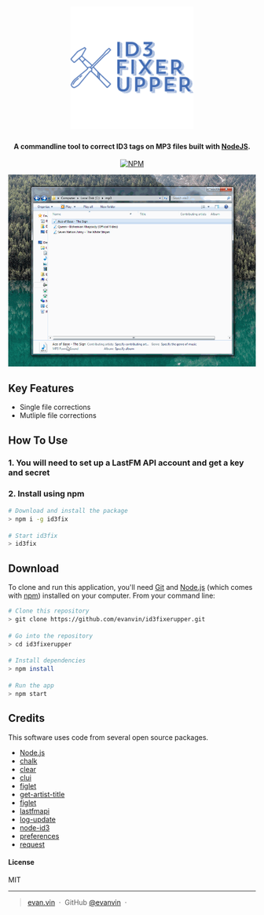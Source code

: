 
<h1 align="center">
  <br>
  <img src="https://raw.githubusercontent.com/evanvin/id3fixerupper/master/img/fixer.png" alt="ID3 Fixer Upper" width="250">
  <br>
</h1>

<h4 align="center">A commandline tool to correct ID3 tags on MP3 files built with <a href="https://nodejs.org/" target="_blank">NodeJS</a>.</h4>


<p align="center">
  <a href="https://www.npmjs.com/package/id3fix">
    <img src="https://badge.fury.io/js/id3fix.svg"
         alt="NPM">
  </a>
</p>


![screenshot](https://raw.githubusercontent.com/evanvin/id3fixerupper/master/img/id3fix.gif)

## Key Features

* Single file corrections
* Mutliple file corrections

## How To Use

### 1. You will need to set up a LastFM API account and get a key and secret

### 2. Install using npm

```bash
# Download and install the package
> npm i -g id3fix

# Start id3fix
> id3fix

```




## Download

To clone and run this application, you'll need [Git](https://git-scm.com) and [Node.js](https://nodejs.org/en/download/) (which comes with [npm](http://npmjs.com)) installed on your computer. From your command line:

```bash
# Clone this repository
> git clone https://github.com/evanvin/id3fixerupper.git

# Go into the repository
> cd id3fixerupper

# Install dependencies
> npm install

# Run the app
> npm start
```


## Credits

This software uses code from several open source packages.

- [Node.js](https://nodejs.org/)
- [chalk](https://www.npmjs.com/package/chalk)
- [clear](https://www.npmjs.com/package/clear)
- [clui](https://www.npmjs.com/package/clui)
- [figlet](https://www.npmjs.com/package/figlet)
- [get-artist-title](https://www.npmjs.com/package/get-artist-title)
- [figlet](https://www.npmjs.com/package/inquirer)
- [lastfmapi](https://www.npmjs.com/package/lastfmapi)
- [log-update](https://www.npmjs.com/package/log-update)
- [node-id3](https://www.npmjs.com/package/node-id3)
- [preferences](https://www.npmjs.com/package/preferences)
- [request](https://www.npmjs.com/package/request)


#### License

MIT

---

> [evan.vin](http://www.evan.vin) &nbsp;&middot;&nbsp;
> GitHub [@evanvin](https://github.com/evanvin) &nbsp;&middot;&nbsp;

